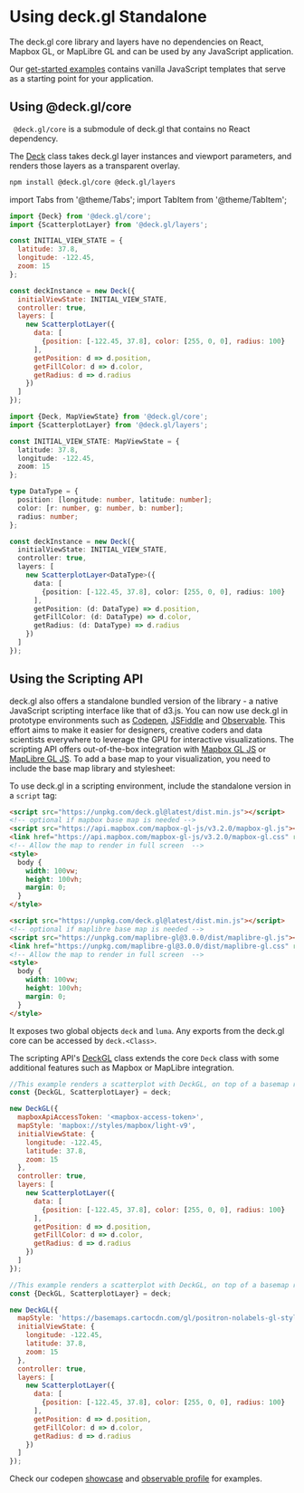 # Using deck.gl Standalone

The deck.gl core library and layers have no dependencies on React, Mapbox GL, or MapLibre GL and can be used by any JavaScript application.

Our [get-started examples](https://github.com/visgl/deck.gl/tree/9.0-release/examples/get-started) contains vanilla JavaScript templates that serve as a starting point for your application.


## Using @deck.gl/core

` @deck.gl/core` is a submodule of deck.gl that contains no React dependency.

The [Deck](../api-reference/core/deck.md) class takes deck.gl layer instances and viewport parameters, and renders those layers as a transparent overlay.

```bash
npm install @deck.gl/core @deck.gl/layers
```

import Tabs from '@theme/Tabs';
import TabItem from '@theme/TabItem';

<Tabs groupId="language">
  <TabItem value="js" label="JavaScript">

```js
import {Deck} from '@deck.gl/core';
import {ScatterplotLayer} from '@deck.gl/layers';

const INITIAL_VIEW_STATE = {
  latitude: 37.8,
  longitude: -122.45,
  zoom: 15
};

const deckInstance = new Deck({
  initialViewState: INITIAL_VIEW_STATE,
  controller: true,
  layers: [
    new ScatterplotLayer({
      data: [
        {position: [-122.45, 37.8], color: [255, 0, 0], radius: 100}
      ],
      getPosition: d => d.position,
      getFillColor: d => d.color,
      getRadius: d => d.radius
    })
  ]
});
```

  </TabItem>
  <TabItem value="ts" label="TypeScript">

```ts
import {Deck, MapViewState} from '@deck.gl/core';
import {ScatterplotLayer} from '@deck.gl/layers';

const INITIAL_VIEW_STATE: MapViewState = {
  latitude: 37.8,
  longitude: -122.45,
  zoom: 15
};

type DataType = {
  position: [longitude: number, latitude: number];
  color: [r: number, g: number, b: number];
  radius: number;
};

const deckInstance = new Deck({
  initialViewState: INITIAL_VIEW_STATE,
  controller: true,
  layers: [
    new ScatterplotLayer<DataType>({
      data: [
        {position: [-122.45, 37.8], color: [255, 0, 0], radius: 100}
      ],
      getPosition: (d: DataType) => d.position,
      getFillColor: (d: DataType) => d.color,
      getRadius: (d: DataType) => d.radius
    })
  ]
});
```

  </TabItem>
</Tabs>


## Using the Scripting API

deck.gl also offers a standalone bundled version of the library - a native JavaScript scripting interface like that of d3.js. You can now use deck.gl in prototype environments such as [Codepen](https://codepen.io), [JSFiddle](https://jsfiddle.net) and [Observable](https://observablehq.com). This effort aims to make it easier for designers, creative coders and data scientists everywhere to leverage the GPU for interactive visualizations. The scripting API offers out-of-the-box integration with [Mapbox GL JS](https://mapbox.com) or [MapLibre GL JS](https://maplibre.org). To add a base map to your visualization, you need to include the base map library and stylesheet:

To use deck.gl in a scripting environment, include the standalone version in a `script` tag:

<Tabs groupId="map-library">
  <TabItem value="mapbox" label="Mapbox">

```html
<script src="https://unpkg.com/deck.gl@latest/dist.min.js"></script>
<!-- optional if mapbox base map is needed -->
<script src="https://api.mapbox.com/mapbox-gl-js/v3.2.0/mapbox-gl.js"></script>
<link href="https://api.mapbox.com/mapbox-gl-js/v3.2.0/mapbox-gl.css" rel="stylesheet" />
<!-- Allow the map to render in full screen  -->
<style>
  body {
    width: 100vw;
    height: 100vh;
    margin: 0;
  }
</style>
```

  </TabItem>
  <TabItem value="maplibre" label="MapLibre">

```html
<script src="https://unpkg.com/deck.gl@latest/dist.min.js"></script>
<!-- optional if maplibre base map is needed -->
<script src="https://unpkg.com/maplibre-gl@3.0.0/dist/maplibre-gl.js"></script>
<link href="https://unpkg.com/maplibre-gl@3.0.0/dist/maplibre-gl.css" rel="stylesheet" />
<!-- Allow the map to render in full screen  -->
<style>
  body {
    width: 100vw;
    height: 100vh;
    margin: 0;
  }
</style>
```

  </TabItem>
</Tabs>

It exposes two global objects `deck` and `luma`. Any exports from the deck.gl core can be accessed by `deck.<Class>`.

The scripting API's [DeckGL](../api-reference/core/deckgl.md) class extends the core `Deck` class with some additional features such as Mapbox or MapLibre integration.

<Tabs groupId="map-library">
  <TabItem value="mapbox" label="Mapbox">

```js
//This example renders a scatterplot with DeckGL, on top of a basemap rendered with mapbox-gl, using a map style JSON from Carto.
const {DeckGL, ScatterplotLayer} = deck;

new DeckGL({
  mapboxApiAccessToken: '<mapbox-access-token>',
  mapStyle: 'mapbox://styles/mapbox/light-v9',
  initialViewState: {
    longitude: -122.45,
    latitude: 37.8,
    zoom: 15
  },
  controller: true,
  layers: [
    new ScatterplotLayer({
      data: [
        {position: [-122.45, 37.8], color: [255, 0, 0], radius: 100}
      ],
      getPosition: d => d.position,
      getFillColor: d => d.color,
      getRadius: d => d.radius
    })
  ]
});
```

  </TabItem>
  <TabItem value="maplibre" label="MapLibre">

```js
//This example renders a scatterplot with DeckGL, on top of a basemap rendered with maplibre-gl, using a map style JSON from Carto.
const {DeckGL, ScatterplotLayer} = deck;

new DeckGL({
  mapStyle: 'https://basemaps.cartocdn.com/gl/positron-nolabels-gl-style/style.json',
  initialViewState: {
    longitude: -122.45,
    latitude: 37.8,
    zoom: 15
  },
  controller: true,
  layers: [
    new ScatterplotLayer({
      data: [
        {position: [-122.45, 37.8], color: [255, 0, 0], radius: 100}
      ],
      getPosition: d => d.position,
      getFillColor: d => d.color,
      getRadius: d => d.radius
    })
  ]
});
```

  </TabItem>
</Tabs>

Check our codepen [showcase](https://codepen.io/vis-gl) and [observable profile](https://beta.observablehq.com/@pessimistress) for examples.
